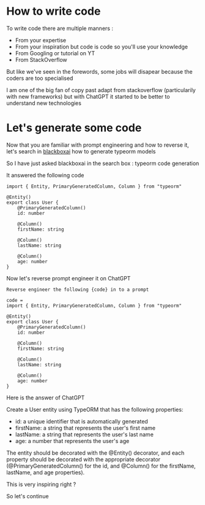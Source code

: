 # How to write code

To write code there are multiple manners :

* From your expertise
* From your inspiration but code is code so you'll use your knowledge
* From Googling or tutorial on YT
* From StackOverflow

But like we've seen in the forewords, some jobs will disapear because the coders are too specialised

I am one of the big fan of copy past adapt from stackoverflow (particularily with new frameworks) but with ChatGPT it started to be better to understand new technologies

# Let's generate some code

Now that you are familiar with prompt engineering and how to reverse it, let's search in [blackboxai](https://www.useblackbox.io/search) how to generate typeorm models

So I have just asked blackboxai in the search box : typeorm code generation

It answered the following code

```
import { Entity, PrimaryGeneratedColumn, Column } from "typeorm"

@Entity()
export class User {
    @PrimaryGeneratedColumn()
    id: number

    @Column()
    firstName: string

    @Column()
    lastName: string

    @Column()
    age: number
}
```

Now let's reverse prompt engineer it on ChatGPT

```
Reverse engineer the following {code} in to a prompt

code = 
import { Entity, PrimaryGeneratedColumn, Column } from "typeorm"

@Entity()
export class User {
    @PrimaryGeneratedColumn()
    id: number

    @Column()
    firstName: string

    @Column()
    lastName: string

    @Column()
    age: number
}
```

Here is the answer of ChatGPT

Create a User entity using TypeORM that has the following properties:

* id: a unique identifier that is automatically generated
* firstName: a string that represents the user's first name
* lastName: a string that represents the user's last name
* age: a number that represents the user's age

The entity should be decorated with the @Entity() decorator, and each property should be decorated with the appropriate decorator (@PrimaryGeneratedColumn() for the id, and @Column() for the firstName, lastName, and age properties).

This is very inspiring right ?

So let's continue
